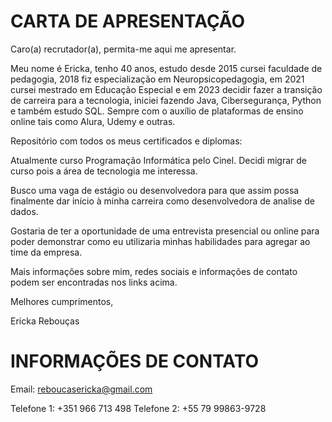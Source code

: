 # CARTA DE APRESENTAÇÃO

Caro(a) recrutador(a), permita-me aqui me apresentar.



Meu nome é Ericka, tenho 40 anos, estudo desde 2015 cursei faculdade de pedagogia, 2018 fiz especialização em Neuropsicopedagogia, em 2021 cursei mestrado em Educação Especial e em 2023 decidir fazer a transição de carreira para a tecnologia, iniciei fazendo Java, Cibersegurança, Python e também estudo SQL. Sempre com o auxílio de plataformas de ensino online tais como Alura, Udemy e outras.

Repositório com todos os meus certificados e diplomas:

Atualmente curso Programação Informática pelo Cinel. Decidi migrar de curso pois a área de tecnologia me interessa. 

Busco uma vaga de estágio ou desenvolvedora para que assim possa finalmente dar início à minha carreira como desenvolvedora de analise de dados.

Gostaria de ter a oportunidade de uma entrevista presencial ou online para poder demonstrar como eu utilizaria minhas habilidades para agregar ao time da empresa.
  
Mais informações sobre mim, redes sociais e informações de contato podem ser encontradas nos links acima. 
  
Melhores cumprimentos, 
  
Ericka Rebouças

#
# INFORMAÇÕES DE CONTATO

Email: reboucasericka@gmail.com

Telefone 1: +351 966 713 498
Telefone 2: +55 79 99863-9728